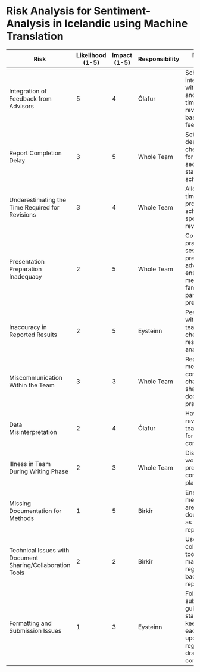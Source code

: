 # Risk Analysis for Sentiment-Analysis in Icelandic using Machine Translation

| Risk                                  | Likelihood (1-5)  | Impact (1-5)  | Responsibility    | Mitigation Strategy |
|---------------------------------------|-------------------|---------------|-------------------|---------------------|
| Integration of Feedback from Advisors | 5                 | 4             | Ólafur            | Schedule interim reviews with advisors and allocate time for revisions based on feedback. |
| Report Completion Delay               | 3                 | 5             | Whole Team        | Set internal deadlines and checkpoints for report sections to stay on schedule. |
| Underestimating the Time Required for Revisions | 3       | 4             | Whole Team        | Allow buffer time in the project schedule specifically for revisions. |
| Presentation Preparation Inadequacy   | 2                 | 5             | Whole Team        | Conduct practice sessions, prepare well in advance, and ensure all team members are familiar with all parts of the presentation. |
| Inaccuracy in Reported Results        | 2                 | 5             | Eysteinn          | Peer-review within the team, double-check all results and analyses. |
| Miscommunication Within the Team      | 3                 | 3             | Whole Team        | Regular meetings, clear communication channels, and shared documentation practices. |
| Data Misinterpretation                | 2                 | 4             | Ólafur            | Have findings reviewed by all team members for clarity and consistency. |
| Illness in Team During Writing Phase  | 2                 | 3             | Whole Team        | Distribute the workload and prepare contingency plans. |
| Missing Documentation for Methods     | 1                 | 5             | Birkir            | Ensure all methodologies are well-documented as we write the report. |
| Technical Issues with Document Sharing/Collaboration Tools | 2 | 2        | Birkir            | Use reliable collaboration tools and maintain regular backups of the report. |
| Formatting and Submission Issues      | 1                 | 3             | Eysteinn          | Follow the submission guidelines, stay vigilant, keep eachother updated and regularly save drafts in the correct format. |
